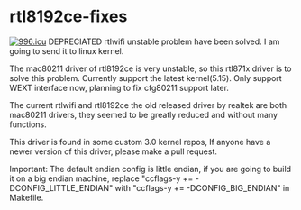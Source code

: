 # rtl8192ce-fixes
<a href="https://996.icu"><img src="https://img.shields.io/badge/link-996.icu-red.svg" alt="996.icu" /></a>
DEPRECIATED
rtlwifi unstable problem have been solved. I am going to send it to linux kernel.

The mac80211 driver of rtl8192ce is very unstable, so this rtl871x driver is to solve this problem. Currently support the latest kernel(5.15). Only support WEXT interface now, planning to fix cfg80211 support later.

The current rtlwifi and rtl8192ce the old released driver by realtek are both mac80211 drivers, they seemed to be greatly reduced and without many functions. 

This driver is found in some custom 3.0 kernel repos, If anyone have a newer version of this driver, please make a pull request. 

Important: The default endian config is little endian, if you are going to build it on a big endian machine, replace "ccflags-y += -DCONFIG_LITTLE_ENDIAN" with "ccflags-y += -DCONFIG_BIG_ENDIAN" in Makefile.
